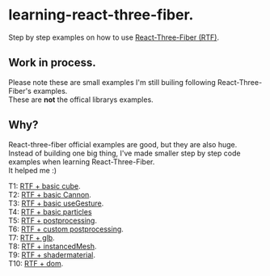 # learning-react-three-fiber. 
Step by step examples on how to use [React-Three-Fiber (RTF)](https://github.com/react-spring/react-three-fiber). 

## Work in process.   
Please note these are small examples I'm still builing following React-Three-Fiber's examples.  
These are **not** the offical librarys examples.  

## Why?
React-three-fiber official examples are good, but they are also huge.   
Instead of building one big thing, I've made smaller step by step code examples when learning React-Three-Fiber.   
It helped me :)

T1: [RTF + basic cube](https://codesandbox.io/s/t1-react-three-fiber-xmfqh).     
T2: [RTF + basic Cannon](https://codesandbox.io/s/t2-react-three-fiber-cannon-g2q0w).   
T3: [RTF + basic useGesture](https://codesandbox.io/s/t3-react-three-fiber-usegesture-grewc).   
T4: [RTF + basic particles](https://codesandbox.io/s/t4-react-three-fiber-particles-3lzob)    
T5: [RTF + postprocessing](https://codesandbox.io/s/t5-react-three-fiber-post-processing-khe7l).   
T6: [RTF + custom postprocessing](https://codesandbox.io/s/t6-react-three-fiber-custom-post-processing-x3tz7).   
T7: [RTF + glb](https://codesandbox.io/s/t7-react-three-fiber-glb-edm80).   
T8: [RTF + instancedMesh](https://codesandbox.io/s/t8-react-three-fiber-instancedmesh-rpytg).   
T9: [RTF + shadermaterial](https://codesandbox.io/s/t9-react-three-fiber-shadermaterial-gw4dm).   
T10: [RTF + dom](https://codesandbox.io/s/t10-react-three-fiber-dom-ygu51).   
